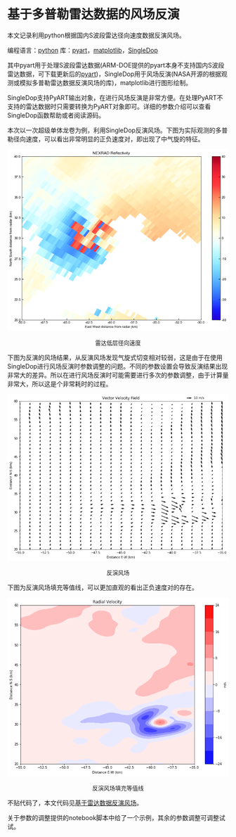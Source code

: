 # 基于多普勒雷达数据的风场反演


本文记录利用python根据国内S波段雷达径向速度数据反演风场。

编程语言：[python](https://www.python.org/)
库：[pyart](https://github.com/nasa/SingleDop)，[matplotlib](https://matplotlib.org/)，[SingleDop](https://github.com/nasa/SingleDop)

其中pyart用于处理S波段雷达数据(ARM-DOE提供的pyart本身不支持国内S波段雷达数据，可下载更新后的[pyart](https://github.com/bugsuse/pyart))，SingleDop用于风场反演(NASA开源的根据观测或模拟多普勒雷达数据反演风场的库)，matplotlib进行图形绘制。

SingleDop支持PyART输出对象，在进行风场反演是非常方便。在处理PyART不支持的雷达数据时只需要转换为PyART对象即可。详细的参数介绍可以查看SingleDop函数帮助或者阅读源码。

本次以一次超级单体龙卷为例，利用SingleDop反演风场。下图为实际观测的多普勒径向速度，可以看出非常明显的正负速度对，即出现了中气旋的特征。

![雷达低层径向速度](/img/2018/04/29/radial_speed.png)
<center><font size=2>雷达低层径向速度</font></center>

下图为反演的风场结果，从反演风场发现气旋式切变相对较弱，这是由于在使用SingleDop进行风场反演时参数调整的问题。不同的参数设置会导致反演结果出现非常大的差异。所以在进行风场反演时可能需要进行多次的参数调整，由于计算量非常大，所以这是个非常耗时的过程。

![反演风场](/img/2018/04/29/wind_stream.png)
<center><font size=2>反演风场</font></center>

下图为反演风场填充等值线，可以更加直观的看出正负速度对的存在。

![反演风场填充等值线](/img/2018/04/29/wind_contourf.png)
<center><font size=2>反演风场填充等值线</font></center>

不贴代码了，本文代码见[基于雷达数据反演风场](https://github.com/bugsuse/blogpic/blob/master/2018/04/29/radar_radial.ipynb)。

关于参数的调整提供的notebook脚本中给了一个示例，其余的参数调整可调整试试。



